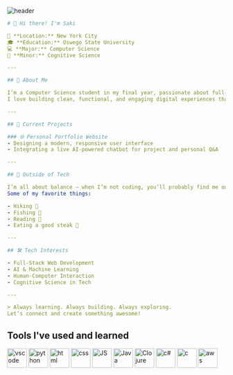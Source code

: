 
![header](https://capsule-render.vercel.app/api?type=blur&text=Hi%20I'm%20Sakiyah%20Winston👋&fontColor=f5f5dc&fontSize=40&animation=fadeIn&fontAlign=50)

```yaml
# 👋 Hi there! I'm Saki

📍 **Location:** New York City  
🎓 **Education:** Oswego State University  
💻 **Major:** Computer Science  
🧠 **Minor:** Cognitive Science  

---

## 🧠 About Me

I’m a Computer Science student in my final year, passionate about full-stack web development and machine learning.
I love building clean, functional, and engaging digital experiences that blend aesthetics with intelligence.

---

## 🚧 Current Projects

### 🌐 Personal Portfolio Website
- Designing a modern, responsive user interface
- Integrating a live AI-powered chatbot for project and personal Q&A

---

## 🌿 Outside of Tech

I’m all about balance — when I’m not coding, you’ll probably find me outdoors!  
Some of my favorite things:

- Hiking 🥾  
- Fishing 🎣  
- Reading 📖  
- Eating a good steak 🥩  

---

## 🛠️ Tech Interests

- Full-Stack Web Development  
- AI & Machine Learning  
- Human-Computer Interaction  
- Cognitive Science in Tech  

---

> Always learning. Always building. Always exploring.  
Let’s connect and create something awesome!

```

<h2>Tools I've used and learned</h2>
<p aligh="left">
<img src="https://cdn.jsdelivr.net/gh/devicons/devicon/icons/vscode/vscode-original.svg" alt="vscode" width="45" height="45"/>
<img src="https://cdn.jsdelivr.net/gh/devicons/devicon@latest/icons/python/python-original.svg" alt="python" width="45" height="45" />
<img src="https://cdn.jsdelivr.net/gh/devicons/devicon@latest/icons/html5/html5-plain-wordmark.svg" alt="html" width="45" height="45" />
<img src="https://cdn.jsdelivr.net/gh/devicons/devicon@latest/icons/css3/css3-plain-wordmark.svg" alt="css" width="45" height="45"/>
<img src="https://cdn.jsdelivr.net/gh/devicons/devicon@latest/icons/javascript/javascript-plain.svg" alt="JS" width="45" height="45" />
<img src="https://cdn.jsdelivr.net/gh/devicons/devicon@latest/icons/java/java-original.svg" alt="Java" width="45" height="45" />
<img src="https://cdn.jsdelivr.net/gh/devicons/devicon@latest/icons/clojure/clojure-original.svg" alt="Clojure" width="45" height="45" />
<img src="https://cdn.jsdelivr.net/gh/devicons/devicon@latest/icons/csharp/csharp-original.svg" alt="c#" width="45" height="45" />
<img src="https://cdn.jsdelivr.net/gh/devicons/devicon@latest/icons/c/c-original.svg" alt="c" width="45" height="45" />
<img src="https://cdn.jsdelivr.net/gh/devicons/devicon@latest/icons/amazonwebservices/amazonwebservices-plain-wordmark.svg" alt="aws" width="45" height="45" />
          
          

          
          
          
  
          
          
</p>

          

<!--
**sakiw3484/sakiw3484** is a ✨ _special_ ✨ repository because its `README.md` (this file) appears on your GitHub profile.
<img align="right" height="200" width="100"
  src="https://media1.giphy.com/media/v1.Y2lkPTc5MGI3NjExejA1aHVkN3lmOWZ1ODI1eWNueDVibzkxNXZwaDhobGQ4MWdqN3dtZCZlcD12MV9pbnRlcm5hbF9naWZfYnlfaWQmY3Q9Zw/2XLoAphEiufV6/giphy.gif"/>

Here are some ideas to get you started:

- 🔭 I’m currently working on ...
- 🌱 I’m currently learning ...
- 👯 I’m looking to collaborate on ...
- 🤔 I’m looking for help with ...
- 💬 Ask me about ...
- 📫 How to reach me: ...
- 😄 Pronouns: ...
- ⚡ Fun fact: ...
-->
